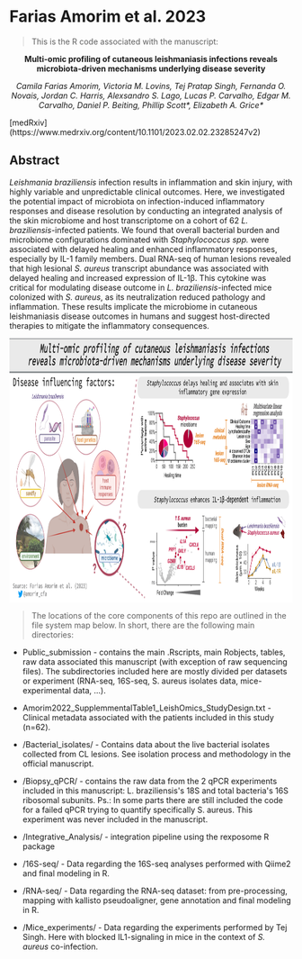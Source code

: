 # Farias Amorim et al. 2023

> This is the R code associated with the manuscript:
<p align="center"><strong>Multi-omic profiling of cutaneous leishmaniasis infections reveals microbiota-driven mechanisms underlying disease severity</strong></p>
<p align="center"><em>Camila Farias Amorim, Victoria M. Lovins, Tej Pratap Singh, Fernanda O. Novais, Jordan C. Harris, Alexsandro S. Lago, Lucas P. Carvalho, Edgar M. Carvalho, Daniel P. Beiting, Phillip Scott*, Elizabeth A. Grice*</em></p>

<p>[medRxiv](https://www.medrxiv.org/content/10.1101/2023.02.02.23285247v2)</p>

## Abstract
<i>Leishmania braziliensis</i> infection results in inflammation and skin injury, with highly variable and unpredictable clinical outcomes. Here, we investigated the potential impact of microbiota on infection-induced inflammatory responses and disease resolution by conducting an integrated analysis of the skin microbiome and host transcriptome on a cohort of 62 <i>L. braziliensis</i>-infected patients. We found that overall bacterial burden and microbiome configurations dominated with <i>Staphylococcus spp.</i> were associated with delayed healing and enhanced inflammatory responses, especially by IL-1 family members. Dual RNA-seq of human lesions revealed that high lesional <i>S. aureus</i> transcript abundance was associated with delayed healing and increased expression of IL-1β.  This cytokine was critical for modulating disease outcome in <i>L. braziliensis</i>-infected mice colonized with <i>S. aureus</i>, as its neutralization reduced pathology and inflammation. These results implicate the microbiome in cutaneous leishmaniasis disease outcomes in humans and suggest host-directed therapies to mitigate the inflammatory consequences. 

<img align="center" width="1000" height="470" src="/Public_submission/MultipliedFactor.png">

> The locations of the core components of this repo are outlined in the file system map below. In short, there are the following main directories:

 - Public_submission - contains the main .Rscripts, main Robjects, tables, raw data associated this manuscript (with exception of raw sequencing files). The subdirectories included here are mostly divided per datasets or experiment (RNA-seq, 16S-seq, S. aureus isolates data, mice-experimental data, ...).

 - Amorim2022_SupplemmentalTable1_LeishOmics_StudyDesign.txt - Clinical metadata associated with the patients included in this study (n=62).
 - /Bacterial_isolates/ - Contains data about the live bacterial isolates collected from CL lesions. See isolation process and methodology in the official manuscript.
 - /Biopsy_qPCR/ - contains the raw data from the 2 qPCR experiments included in this manuscript: L. braziliensis's 18S and total bacteria's 16S ribosomal subunits. Ps.: In some parts there are still included the code for a failed qPCR trying to quantify specifically S. aureus. This experiment was never included in the manuscript.
 - /Integrative_Analysis/ - integration pipeline using the rexposome R package
 - /16S-seq/ - Data regarding the 16S-seq analyses performed with Qiime2 and final modeling in R.
 - /RNA-seq/ - Data regarding the RNA-seq dataset: from pre-processing, mapping with kallisto pseudoaligner, gene annotation and final modeling in R.
 - /Mice_experiments/ - Data regarding the experiments performed by Tej Singh. Here with blocked IL1-signaling in mice in the context of <i>S. aureus</i> co-infection.



```

